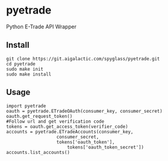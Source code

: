 # pyetrade

Python E-Trade API Wrapper

## Install
	git clone https://git.aigalactic.com/spyglass/pyetrade.git
	cd pyetrade
	sudo make init
	sudo make install

## Usage
	import pyetrade
	oauth = pyetrade.ETradeOAuth(consumer_key, consumer_secret)
	oauth.get_request_token()
	#Follow url and get verification code
	tokens = oauth.get_access_token(verifier_code)
	accounts = pyetrade.ETradeAccounts(consumer_key,
					   consumer_secret, 
					   tokens['oauth_token'],
				           tokens['oauth_token_secret'])
	accounts.list_accounts()
